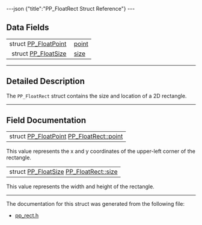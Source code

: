 ---json {"title":"PP_FloatRect Struct Reference"} ---

## Data Fields

<table><tbody><tr class="odd"><td style="text-align: right;">struct <a href="/docs/native-client/pepper_beta/c/struct_p_p___float_point/" class="el">PP_FloatPoint</a> </td><td><a href="/docs/native-client/pepper_beta/c/struct_p_p___float_rect#a9c1842db72443c25174df94e20a4f07d" class="el">point</a></td></tr><tr class="even"><td style="text-align: right;">struct <a href="/docs/native-client/pepper_beta/c/struct_p_p___float_size/" class="el">PP_FloatSize</a> </td><td><a href="/docs/native-client/pepper_beta/c/struct_p_p___float_rect#a29758a6bb4e577fe1f2e79fd46bc2134" class="el">size</a></td></tr></tbody></table>

---

<span id="details" class="anchor" style="margin: 0;"></span>

## Detailed Description

The `PP_FloatRect` struct contains the size and location of a 2D rectangle.

---

## Field Documentation

<span id="a9c1842db72443c25174df94e20a4f07d" class="anchor" style="margin: 0;"></span>

<table><tbody><tr class="odd"><td>struct <a href="/docs/native-client/pepper_beta/c/struct_p_p___float_point/" class="el">PP_FloatPoint</a> <a href="/docs/native-client/pepper_beta/c/struct_p_p___float_rect#a9c1842db72443c25174df94e20a4f07d" class="el">PP_FloatRect::point</a></td></tr></tbody></table>

This value represents the x and y coordinates of the upper-left corner of the rectangle.

<span id="a29758a6bb4e577fe1f2e79fd46bc2134" class="anchor" style="margin: 0;"></span>

<table><tbody><tr class="odd"><td>struct <a href="/docs/native-client/pepper_beta/c/struct_p_p___float_size/" class="el">PP_FloatSize</a> <a href="/docs/native-client/pepper_beta/c/struct_p_p___float_rect#a29758a6bb4e577fe1f2e79fd46bc2134" class="el">PP_FloatRect::size</a></td></tr></tbody></table>

This value represents the width and height of the rectangle.

---

The documentation for this struct was generated from the following file:

- <a href="/docs/native-client/pepper_beta/c/pp__rect_8h/" class="el">pp_rect.h</a>
